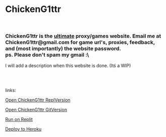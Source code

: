 <h1>ChickenG1ttr</h1>
<br>
<h3>ChickenG1ttr is the <ins>ultimate</ins> proxy/games website. Email me at ChickenG1ttr@gmail.com for game url's, proxies, feedback, and (most importantly) the website password.<br> ps. Please don't spam my gmail :\</h3>
<p>I will add a description when this website is done. (Itś a WIP)</p>
<br><br>
<p>links:</p>
<p><a href="https://www.chickeng1ttr.repl.co">Open ChickenG1ttr ReplVersion</a></p>
<p><a href="https://www.chickeng1ttr.github.io/site/">Open ChickenG1ttr GitVersion</a></p>
<p><a href="https://replit.com/github/chickeng1ttr/site">Run on Replit</a></p>
<p><a href="https://heroku.com/deploy/?template=https://github.com/chickeng1ttr/site">Deploy to Heroku</a></p>
